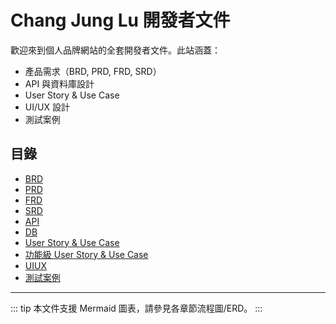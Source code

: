 # Chang Jung Lu 開發者文件

歡迎來到個人品牌網站的全套開發者文件。此站涵蓋：
- 產品需求（BRD, PRD, FRD, SRD）
- API 與資料庫設計
- User Story & Use Case
- UI/UX 設計
- 測試案例

## 目錄
- [BRD](./BRD.md)
- [PRD](./PRD.md)
- [FRD](./FRD.md)
- [SRD](./SRD.md)
- [API](./API.md)
- [DB](./DB.md)
- [User Story & Use Case](./UserStory-UseCase.md)
- [功能級 User Story & Use Case](./FeatureUserStory-UseCase.md)
- [UIUX](./UIUX.md)
- [測試案例](./testcase.md)

---

::: tip
本文件支援 Mermaid 圖表，請參見各章節流程圖/ERD。
::: 
